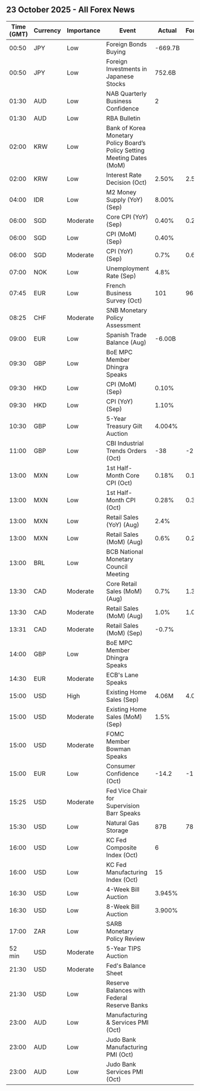 ## 23 October 2025 - All Forex News

| Time (GMT) | Currency | Importance | Event | Actual | Forecast | Previous |
|------|----------|------------|-------|--------|----------|----------|
| 00:50 | JPY | Low | Foreign Bonds Buying | -669.7B |  | 601.3B |
| 00:50 | JPY | Low | Foreign Investments in Japanese Stocks | 752.6B |  | 1,886.6B |
| 01:30 | AUD | Low | NAB Quarterly Business Confidence | 2 |  | 0 |
| 01:30 | AUD | Low | RBA Bulletin |  |  |  |
| 02:00 | KRW | Low | Bank of Korea Monetary Policy Board’s Policy Setting Meeting Dates (MoM) |  |  |  |
| 02:00 | KRW | Low | Interest Rate Decision (Oct) | 2.50% | 2.50% | 2.50% |
| 04:00 | IDR | Low | M2 Money Supply (YoY) (Sep) | 8.00% |  | 7.60% |
| 06:00 | SGD | Moderate | Core CPI (YoY) (Sep) | 0.40% | 0.20% | 0.30% |
| 06:00 | SGD | Low | CPI (MoM) (Sep) | 0.40% |  | 0.50% |
| 06:00 | SGD | Moderate | CPI (YoY) (Sep) | 0.7% | 0.6% | 0.5% |
| 07:00 | NOK | Low | Unemployment Rate (Sep) | 4.8% |  | 4.9% |
| 07:45 | EUR | Low | French Business Survey (Oct) | 101 | 96 | 97 |
| 08:25 | CHF | Moderate | SNB Monetary Policy Assessment |  |  |  |
| 09:00 | EUR | Low | Spanish Trade Balance (Aug) | -6.00B |  | -4.01B |
| 09:30 | GBP | Low | BoE MPC Member Dhingra Speaks |  |  |  |
| 09:30 | HKD | Low | CPI (MoM) (Sep) | 0.10% |  | 0.10% |
| 09:30 | HKD | Low | CPI (YoY) (Sep) | 1.10% |  | 1.10% |
| 10:30 | GBP | Low | 5-Year Treasury Gilt Auction | 4.004% |  | 4.095% |
| 11:00 | GBP | Low | CBI Industrial Trends Orders (Oct) | -38 | -28 | -27 |
| 13:00 | MXN | Low | 1st Half-Month Core CPI (Oct) | 0.18% | 0.19% | 0.22% |
| 13:00 | MXN | Low | 1st Half-Month CPI (Oct) | 0.28% | 0.36% | 0.18% |
| 13:00 | MXN | Low | Retail Sales (YoY) (Aug) | 2.4% |  | 2.4% |
| 13:00 | MXN | Low | Retail Sales (MoM) (Aug) | 0.6% | 0.2% | 0.1% |
| 13:00 | BRL | Low | BCB National Monetary Council Meeting |  |  |  |
| 13:30 | CAD | Moderate | Core Retail Sales (MoM) (Aug) | 0.7% | 1.3% | -1.1% |
| 13:30 | CAD | Moderate | Retail Sales (MoM) (Aug) | 1.0% | 1.0% | -0.7% |
| 13:31 | CAD | Moderate | Retail Sales (MoM) (Sep) | -0.7% |  | 1.0% |
| 14:00 | GBP | Low | BoE MPC Member Dhingra Speaks |  |  |  |
| 14:30 | EUR | Moderate | ECB's Lane Speaks |  |  |  |
| 15:00 | USD | High | Existing Home Sales (Sep) | 4.06M | 4.06M | 4.00M |
| 15:00 | USD | Moderate | Existing Home Sales (MoM) (Sep) | 1.5% |  | -0.2% |
| 15:00 | USD | Moderate | FOMC Member Bowman Speaks |  |  |  |
| 15:00 | EUR | Low | Consumer Confidence (Oct) | -14.2 | -15.0 | -14.9 |
| 15:25 | USD | Moderate | Fed Vice Chair for Supervision Barr Speaks |  |  |  |
| 15:30 | USD | Low | Natural Gas Storage | 87B | 78B | 80B |
| 16:00 | USD | Low | KC Fed Composite Index (Oct) | 6 |  | 4 |
| 16:00 | USD | Low | KC Fed Manufacturing Index (Oct) | 15 |  | 4 |
| 16:30 | USD | Low | 4-Week Bill Auction | 3.945% |  | 4.030% |
| 16:30 | USD | Low | 8-Week Bill Auction | 3.900% |  | 3.960% |
| 17:00 | ZAR | Low | SARB Monetary Policy Review |  |  |  |
| 52 min | USD | Moderate | 5-Year TIPS Auction |  |  | 1.650% |
| 21:30 | USD | Moderate | Fed's Balance Sheet |  |  | 6,596B |
| 21:30 | USD | Low | Reserve Balances with Federal Reserve Banks |  |  | 2.988T |
| 23:00 | AUD | Low | Manufacturing & Services PMI (Oct) |  |  | 52.40 |
| 23:00 | AUD | Low | Judo Bank Manufacturing PMI (Oct) |  |  | 51.4 |
| 23:00 | AUD | Low | Judo Bank Services PMI (Oct) |  |  | 52.4 |
